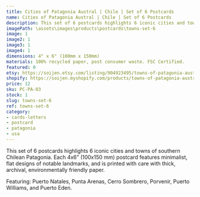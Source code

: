 ```yaml
---
title: Cities of Patagonia Austral | Chile | Set of 6 Postcards
name: Cities of Patagonia Austral | Chile | Set of 6 Postcards
description: This set of 6 postcards highlights 6 iconic cities and towns of southern Chilean Patagonia. Each 4x6” postcard features minimalist, flat designs of notable landmarks, and is printed with care with thick, archival, environmentally friendly paper.
imagePath: \assets\images\products\postcards\towns-set-6
image: 1
image2: 1
image3: 1
image4: 1
dimensions: 4" x 6" (100mm x 150mm)
materials: 100% recycled paper, post consumer waste. FSC Certified.
featured: 0
etsy: https://soijen.etsy.com/listing/904923495/towns-of-patagonia-austral-chile-set-of?utm_source=Copy&utm_medium=ListingManager&utm_campaign=Share&utm_term=so.lmsm&share_time=1695262380869
shopify: https://soijen.myshopify.com/products/towns-of-patagonia-austral-set-of-6-postcards
price: 12
sku: PC-PA-03
stock: 1
slug: towns-set-6
ref: towns-set-6
category:
- cards-letters
- postcard
- patagonia
- usa
---
```

This set of 6 postcards highlights 6 iconic cities and towns of southern Chilean Patagonia. Each 4x6” (100x150 mm) postcard features minimalist, flat designs of notable landmarks, and is printed with care with thick, archival, environmentally friendly paper.

Featuring: Puerto Natales, Punta Arenas, Cerro Sombrero, Porvenir, Puerto Williams, and Puerto Eden.
